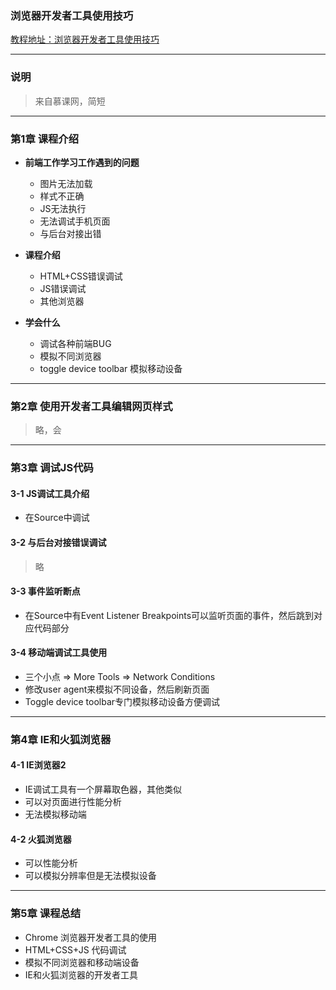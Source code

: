 ### 浏览器开发者工具使用技巧
[教程地址：浏览器开发者工具使用技巧](http://www.imooc.com/learn/759)

---
### 说明
>来自慕课网，简短

---
###  第1章 课程介绍
- **前端工作学习工作遇到的问题**
  - 图片无法加载
  - 样式不正确
  - JS无法执行
  - 无法调试手机页面
  - 与后台对接出错
  
- **课程介绍**
  - HTML+CSS错误调试
  - JS错误调试
  - 其他浏览器
  
- **学会什么**
  - 调试各种前端BUG
  - 模拟不同浏览器
  - toggle device toolbar 模拟移动设备

---
###  第2章 使用开发者工具编辑网页样式
>略，会

---
###  第3章 调试JS代码

#### 3-1 JS调试工具介绍
- 在Source中调试

#### 3-2 与后台对接错误调试
>略

####  3-3 事件监听断点
- 在Source中有Event Listener Breakpoints可以监听页面的事件，然后跳到对应代码部分

####  3-4 移动端调试工具使用 
- 三个小点 => More Tools => Network Conditions
- 修改user agent来模拟不同设备，然后刷新页面
- Toggle device toolbar专门模拟移动设备方便调试

---
###  第4章 IE和火狐浏览器

#### 4-1 IE浏览器2
- IE调试工具有一个屏幕取色器，其他类似
- 可以对页面进行性能分析
- 无法模拟移动端

####  4-2 火狐浏览器 
- 可以性能分析
- 可以模拟分辨率但是无法模拟设备

---
###  第5章 课程总结
- Chrome 浏览器开发者工具的使用
- HTML+CSS+JS 代码调试
- 模拟不同浏览器和移动端设备
- IE和火狐浏览器的开发者工具
